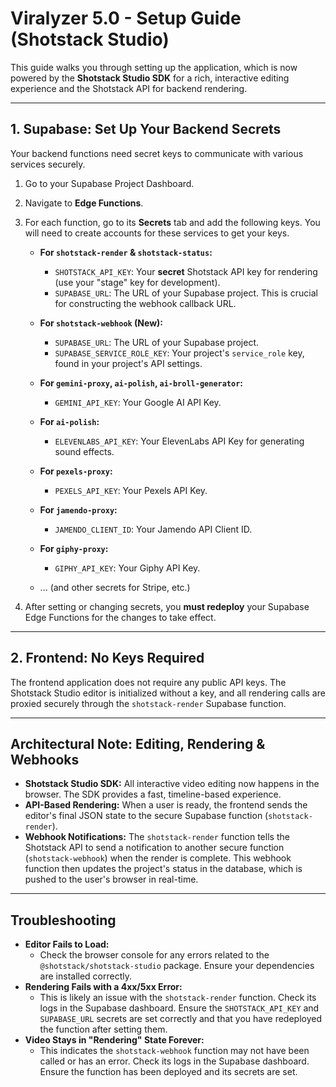 # Viralyzer 5.0 - Setup Guide (Shotstack Studio)

This guide walks you through setting up the application, which is now powered by the **Shotstack Studio SDK** for a rich, interactive editing experience and the Shotstack API for backend rendering.

---

## 1. Supabase: Set Up Your Backend Secrets

Your backend functions need secret keys to communicate with various services securely.

1.  Go to your Supabase Project Dashboard.
2.  Navigate to **Edge Functions**.
3.  For each function, go to its **Secrets** tab and add the following keys. You will need to create accounts for these services to get your keys.

    *   **For `shotstack-render` & `shotstack-status`:**
        *   `SHOTSTACK_API_KEY`: Your **secret** Shotstack API key for rendering (use your "stage" key for development).
        *   `SUPABASE_URL`: The URL of your Supabase project. This is crucial for constructing the webhook callback URL.

    *   **For `shotstack-webhook` (New):**
        *   `SUPABASE_URL`: The URL of your Supabase project.
        *   `SUPABASE_SERVICE_ROLE_KEY`: Your project's `service_role` key, found in your project's API settings.

    *   **For `gemini-proxy`, `ai-polish`, `ai-broll-generator`:**
        *   `GEMINI_API_KEY`: Your Google AI API Key.
    
    *   **For `ai-polish`:**
        *   `ELEVENLABS_API_KEY`: Your ElevenLabs API Key for generating sound effects.
    
    *   **For `pexels-proxy`:**
        *   `PEXELS_API_KEY`: Your Pexels API Key.
        
    *   **For `jamendo-proxy`:**
        *   `JAMENDO_CLIENT_ID`: Your Jamendo API Client ID.

    *   **For `giphy-proxy`:**
        *   `GIPHY_API_KEY`: Your Giphy API Key.
    
    *   ... (and other secrets for Stripe, etc.)

4.  After setting or changing secrets, you **must redeploy** your Supabase Edge Functions for the changes to take effect.

---

## 2. Frontend: No Keys Required

The frontend application does not require any public API keys. The Shotstack Studio editor is initialized without a key, and all rendering calls are proxied securely through the `shotstack-render` Supabase function.

---

## Architectural Note: Editing, Rendering & Webhooks

-   **Shotstack Studio SDK:** All interactive video editing now happens in the browser. The SDK provides a fast, timeline-based experience.
-   **API-Based Rendering:** When a user is ready, the frontend sends the editor's final JSON state to the secure Supabase function (`shotstack-render`).
-   **Webhook Notifications:** The `shotstack-render` function tells the Shotstack API to send a notification to another secure function (`shotstack-webhook`) when the render is complete. This webhook function then updates the project's status in the database, which is pushed to the user's browser in real-time.

---

## Troubleshooting

-   **Editor Fails to Load:**
    -   Check the browser console for any errors related to the `@shotstack/shotstack-studio` package. Ensure your dependencies are installed correctly.
-   **Rendering Fails with a 4xx/5xx Error:**
    -   This is likely an issue with the `shotstack-render` function. Check its logs in the Supabase dashboard. Ensure the `SHOTSTACK_API_KEY` and `SUPABASE_URL` secrets are set correctly and that you have redeployed the function after setting them.
-   **Video Stays in "Rendering" State Forever:**
    -   This indicates the `shotstack-webhook` function may not have been called or has an error. Check its logs in the Supabase dashboard. Ensure the function has been deployed and its secrets are set.